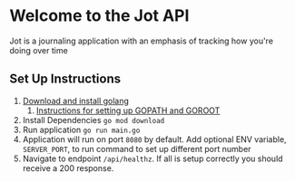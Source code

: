 # Welcome to the Jot API

Jot is a journaling application with an emphasis of tracking how you're doing over time

## Set Up Instructions
1. [Download and install golang](https://go.dev/doc/install)
   1. [Instructions for setting up GOPATH and GOROOT](https://www.geeksforgeeks.org/golang-gopath-and-goroot/)
2. Install Dependencies ```go mod download```
3. Run application ```go run main.go```
4. Application will run on port ```8080``` by default. Add optional ENV variable, ```SERVER_PORT```, to run command to set up different port number
5. Navigate to endpoint ```/api/healthz```. If all is setup correctly you should receive a 200 response.
